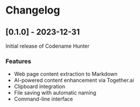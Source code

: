 # Changelog

## [0.1.0] - 2023-12-31

Initial release of Codename Hunter

### Features
- Web page content extraction to Markdown
- AI-powered content enhancement via Together.ai
- Clipboard integration
- File saving with automatic naming
- Command-line interface 